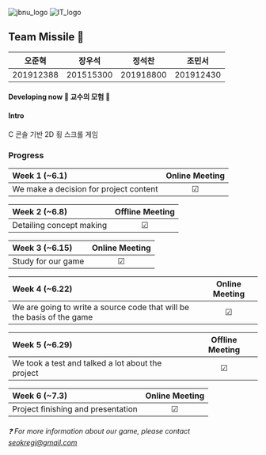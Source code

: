 ![jbnu_logo](https://user-images.githubusercontent.com/65169722/83265660-c2c8ee00-a1fc-11ea-8f67-d42cabce63a4.png) ![IT_logo](https://user-images.githubusercontent.com/65169722/83266051-4551ad80-a1fd-11ea-9776-3af3ad784981.PNG)


## Team Missile :rocket:
| 오준혁 | 장우석 | 정석찬 | 조민서 |
:------------: | :-------------: | :-------------: | :-------------: |
| 201912388 | 201515300 | 201918800 | 201912430 |


#### Developing now :european_castle: 교수의 모험 :european_castle:

#### Intro 
C 콘솔 기반 2D 횡 스크롤 게임
### Progress
|Week 1 (~6.1) | Online Meeting |
| :------------ | :----------: |
| We make a decision for project content | &#9745; |


|Week 2 (~6.8) | Offline Meeting |
| :------------ | :----------: |
| Detailing concept making | &#9745; |

|Week 3 (~6.15) | Online Meeting |
| :------------ | :----------: |
| Study for our game | &#9745; |


|Week 4 (~6.22) | Online Meeting |
| :------------ | :----------: |
| We are going to write a source code that will be the basis of the game | &#9745; |

|Week 5 (~6.29) | Offline Meeting |
| :------------ | :----------: |
| We took a test and talked a lot about the project | &#9745; |

|Week 6 (~7.3) | Online Meeting |
| :------------ | :----------: |
| Project finishing and presentation | &#9745; |

###### :question: For more information about our game, please contact seokregi@gmail.com
